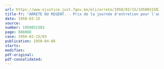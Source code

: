 ```yaml
---
url: https://www.ejustice.just.fgov.be/eli/arrete/1950/03/15/1950031503/justel
title-fr: "ARRETE DU REGENT. - Prix de la journée d'entretien pour l'année 1950 dans les maisons de refuge et les dépôts de mendicité"
date: 1950-03-15
source:
number: 1950031503
page: 888888
case: 1950-03-15/03
publication: 1950-04-08
starts:
modifies:
pdf-original:
pdf-consolidated:
---
```


